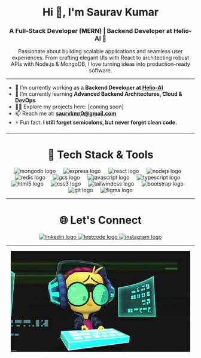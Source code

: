 <h1 align="center">Hi 👋, I'm Saurav Kumar</h1>
<h3 align="center">A Full-Stack Developer (MERN) | Backend Developer at Helio-AI 🚀</h3>

<p align="center">
  Passionate about building scalable applications and seamless user experiences.  
  From crafting elegant UIs with React to architecting robust APIs with Node.js & MongoDB,  
  I love turning ideas into production-ready software.  
</p>

---

- 🔭 I’m currently working as a **Backend Developer at [Helio-AI](https://helioai.tech)**  
- 🌱 I’m currently learning **Advanced Backend Architectures, Cloud & DevOps**  
- 👨‍💻 Explore my projects here: [coming soon]  
- 📫 Reach me at: **saurvkmr0@gmail.com**  
- ⚡ Fun fact: **I still forget semicolons, but never forget clean code.**  

---

<h1 align="center">🚀 Tech Stack & Tools</h1>
<div align="center">
  <!-- Core MERN -->
  <img src="https://cdn.jsdelivr.net/gh/devicons/devicon/icons/mongodb/mongodb-original.svg" height="40" alt="mongodb logo" />
  <img width="12" />
  <img src="https://cdn.simpleicons.org/express/seagreen" height="40" alt="express logo" />
  <img width="12" />
  <img src="https://cdn.jsdelivr.net/gh/devicons/devicon/icons/react/react-original.svg" height="40" alt="react logo" />
  <img width="12" />
  <img src="https://cdn.jsdelivr.net/gh/devicons/devicon/icons/nodejs/nodejs-original.svg" height="40" alt="nodejs logo" />
  <img width="12" />

  <!-- Databases / Infra -->
  <img src="https://cdn.jsdelivr.net/gh/devicons/devicon/icons/redis/redis-original.svg" height="40" alt="redis logo" />
  <img width="12" />
  <img src="https://cdn.jsdelivr.net/gh/devicons/devicon/icons/googlecloud/googlecloud-original.svg" height="40" alt="gcs logo" />
  <img width="12" />

  <!-- Languages -->
  <img src="https://cdn.jsdelivr.net/gh/devicons/devicon/icons/javascript/javascript-original.svg" height="40" alt="javascript logo" />
  <img width="12" />
  <img src="https://cdn.jsdelivr.net/gh/devicons/devicon/icons/typescript/typescript-original.svg" height="40" alt="typescript logo" />
  <img width="12" />

  <!-- Styling -->
  <img src="https://cdn.jsdelivr.net/gh/devicons/devicon/icons/html5/html5-original.svg" height="40" alt="html5 logo" />
  <img width="12" />
  <img src="https://cdn.jsdelivr.net/gh/devicons/devicon/icons/css3/css3-original.svg" height="40" alt="css3 logo" />
  <img width="12" />
  <img src="https://cdn.simpleicons.org/tailwindcss/06B6D4" height="40" alt="tailwindcss logo" />
  <img width="12" />
  <img src="https://cdn.simpleicons.org/bootstrap/7952B3" height="40" alt="bootstrap logo" />
  <img width="12" />

  <!-- Tools -->
  <img src="https://cdn.simpleicons.org/git/F05032" height="40" alt="git logo" />
  <img width="12" />
  <img src="https://skillicons.dev/icons?i=figma" height="40" alt="figma logo" />
</div>

---

<h1 align="center">🌐 Let's Connect</h1>
<div align="center">
  <a href="https://www.linkedin.com/in/saurav-kumar-57279b290/" target="_blank">
    <img src="https://img.shields.io/static/v1?message=LinkedIn&logo=linkedin&label=&color=0077B5&logoColor=white&labelColor=&style=for-the-badge" height="40" alt="linkedin logo" />
  </a>
  <a href="https://leetcode.com/saurav0/" target="_blank">
    <img src="https://img.shields.io/badge/LeetCode-FFA116?style=for-the-badge&logo=leetcode&logoColor=white" height="40" alt="leetcode logo" />
  </a>
  <a href="https://www.instagram.com/its._.saurav/" target="_blank">
    <img src="https://img.shields.io/static/v1?message=Instagram&logo=instagram&label=&color=E4405F&logoColor=white&labelColor=&style=for-the-badge" height="40" alt="instagram logo" />
  </a>
</div>

---

<div align="center">
  <img src="gifs/github_hero_gif.gif" alt="GitHub Hero GIF">
</div>
